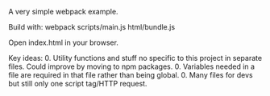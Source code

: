 A very simple webpack example.

Build with:
webpack scripts/main.js html/bundle.js

Open index.html in your browser.

Key ideas:
0. Utility functions and stuff no specific to this project in separate files.  Could improve by moving to npm packages.
0. Variables needed in a file are required in that file rather than being global.
0. Many files for devs but still only one script tag/HTTP request.
